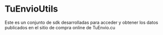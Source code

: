 # TuEnvioUtils

Este es un conjunto de sdk desarrolladas para acceder y obtener los datos publicados en el sitio de compra online de TuEnvio.cu
